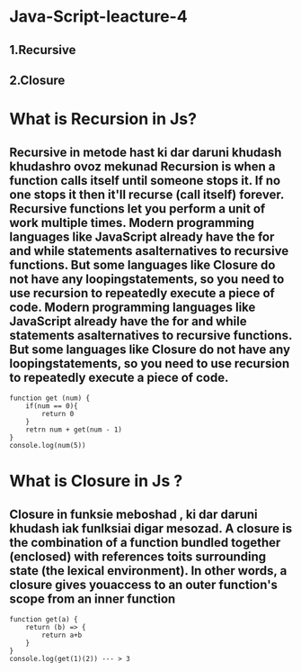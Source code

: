 # Java-Script-leacture-4
## 1.Recursive
## 2.Closure
# What is Recursion in Js?
## Recursive in metode hast ki dar daruni khudash khudashro ovoz mekunad Recursion is when a function calls itself until someone stops it. If no one stops it then it'll recurse (call itself) forever. Recursive functions let you perform a unit of work multiple times. Modern programming languages like JavaScript already have the for and while statements asalternatives to recursive functions. But some languages like Closure do not have any loopingstatements, so you need to use recursion to repeatedly execute a piece of code. Modern programming languages like JavaScript already have the for and while statements asalternatives to recursive functions. But some languages like Closure do not have any loopingstatements, so you need to use recursion to repeatedly execute a piece of code.
```
function get (num) {
    if(num == 0){
        return 0
    }
    retrn num + get(num - 1)
}
console.log(num(5))
```
# What is Closure in Js ? 
## Closure in funksie meboshad , ki dar daruni khudash iak funlksiai digar mesozad. A closure is the combination of a function bundled together (enclosed) with references toits surrounding state (the lexical environment). In other words, a closure gives youaccess to an outer function's scope from an inner function
```
function get(a) {
    return (b) => {
        return a+b
    }
}
console.log(get(1)(2)) --- > 3
```
